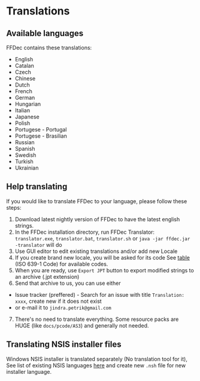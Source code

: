 # Translations

## Available languages
 FFDec contains these translations:
 - English
 - Catalan
 - Czech
 - Chinese
 - Dutch
 - French
 - German
 - Hungarian
 - Italian
 - Japanese
 - Polish
 - Portugese - Portugal
 - Portugese - Brasilian
 - Russian
 - Spanish
 - Swedish
 - Turkish
 - Ukrainian

## Help translating
If you would like to translate FFDec to your language, please follow these steps:

1. Download latest nightly version of FFDec to have the latest english strings.
2. In the FFDec installation directory, run FFDec Translator:
  `translator.exe`, `translator.bat`, `translator.sh` or `java -jar ffdec.jar -translator` will do
3. Use GUI editor to edit existing translations and/or add new Locale
4. If you create brand new locale, you will be asked for its code
 See [table](http://www.loc.gov/standards/iso639-2/php/code_list.php) (ISO 639-1 Code) for available codes.
5. When you are ready, use `Export JPT` button to export modified strings to an archive (.jpt extension)
6. Send that archive to us, you can use either 
 - Issue tracker (preffered) - Search for an issue with title `Translation: xxxx`, create new if it does not exist
 - or e-mail it to `jindra.petrik@gmail.com`
7. There's no need to translate everything. Some resource packs are HUGE (like `docs/pcode/AS3`) and generally not needed.

## Translating NSIS installer files
Windows NSIS installer is translated separately (No translation tool for it),
See list of existing NSIS languages [here](https://github.com/jindrapetrik/jpexs-decompiler/tree/dev/nsis_locales)
and create new `.nsh` file for new installer language.